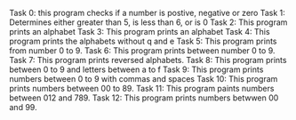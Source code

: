 Task 0: this program checks if a number is postive, negative or zero
Task 1: Determines either greater than 5, is less than 6, or is 0
Task 2: This program prints an alphabet
Task 3: This program prints an alphabet
Task 4: This program prints the alphabets without q and e
Task 5: This program prints from number 0 to 9.
Task 6: This program prints between number 0 to 9.
Task 7: This program prints reversed alphabets.
Task 8: This program prints between 0 to 9 and letters between a to f
Task 9: This program prints numbers between 0 to 9 with commas and spaces
Task 10: This program prints numbers between 00 to 89.
Task 11: This program paints numbers between 012 and 789.
Task 12: This program prints numbers betwwen 00 and 99.
